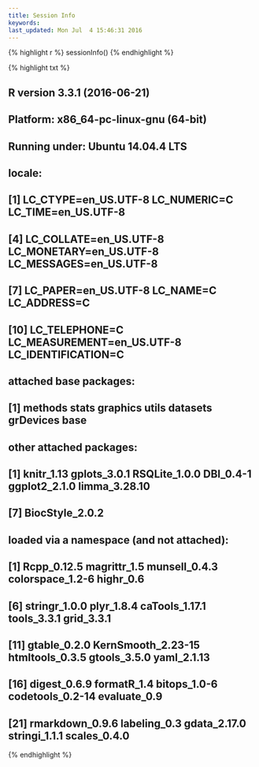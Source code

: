 ```yaml
---
title: Session Info
keywords: 
last_updated: Mon Jul  4 15:46:31 2016
---
```



{% highlight r %}
sessionInfo()
{% endhighlight %}

{% highlight txt %}
## R version 3.3.1 (2016-06-21)
## Platform: x86_64-pc-linux-gnu (64-bit)
## Running under: Ubuntu 14.04.4 LTS
## 
## locale:
##  [1] LC_CTYPE=en_US.UTF-8       LC_NUMERIC=C               LC_TIME=en_US.UTF-8       
##  [4] LC_COLLATE=en_US.UTF-8     LC_MONETARY=en_US.UTF-8    LC_MESSAGES=en_US.UTF-8   
##  [7] LC_PAPER=en_US.UTF-8       LC_NAME=C                  LC_ADDRESS=C              
## [10] LC_TELEPHONE=C             LC_MEASUREMENT=en_US.UTF-8 LC_IDENTIFICATION=C       
## 
## attached base packages:
## [1] methods   stats     graphics  utils     datasets  grDevices base     
## 
## other attached packages:
## [1] knitr_1.13      gplots_3.0.1    RSQLite_1.0.0   DBI_0.4-1       ggplot2_2.1.0   limma_3.28.10  
## [7] BiocStyle_2.0.2
## 
## loaded via a namespace (and not attached):
##  [1] Rcpp_0.12.5        magrittr_1.5       munsell_0.4.3      colorspace_1.2-6   highr_0.6         
##  [6] stringr_1.0.0      plyr_1.8.4         caTools_1.17.1     tools_3.3.1        grid_3.3.1        
## [11] gtable_0.2.0       KernSmooth_2.23-15 htmltools_0.3.5    gtools_3.5.0       yaml_2.1.13       
## [16] digest_0.6.9       formatR_1.4        bitops_1.0-6       codetools_0.2-14   evaluate_0.9      
## [21] rmarkdown_0.9.6    labeling_0.3       gdata_2.17.0       stringi_1.1.1      scales_0.4.0
{% endhighlight %}

